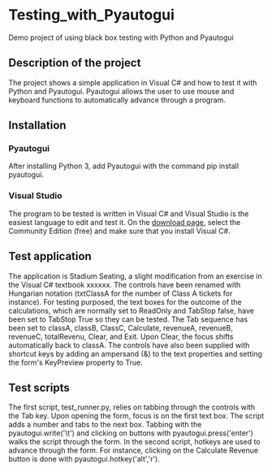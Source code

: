 # Testing_with_Pyautogui
Demo project of using black box testing with Python and Pyautogui

## Description of the project
The project shows a simple application in Visual C# and how to test it with Python and Pyautogui. Pyautogui allows the user to use mouse and keyboard functions to automatically advance through a  program.

## Installation
### Pyautogui
After installing Python 3, add Pyautogui with the command pip install pyautogui.
### Visual Studio
The program to be tested is written in Visual C# and Visual Studio is the easiest language to edit and test it. On the [download page](https://visualstudio.microsoft.com/downloads/), select the Community Edition (free) and make sure that you install Visual C#. 

## Test application
The application is Stadium Seating, a slight modification from an exercise in the Visual C# textbook xxxxxx. The controls have been renamed with Hungarian notation (txtClassA for the number of Class A tickets for instance). For testing purposed, the text boxes for the outcome of the calculations, which are normally set to ReadOnly and TabStop false, have been set to TabStop True so they can be tested. The Tab sequence has been set to classA, classB, ClassC, Calculate, revenueA, revenueB, revenueC, totalRevenu, Clear, and Exit. Upon Clear, the focus shifts automatically back to classA. 
The controls have also been supplied with shortcut keys by adding an ampersand (&) to the text properties and setting the form's KeyPreview property to True. 

## Test scripts
The first script, test_runner.py, relies on tabbing through the controls with the Tab key. Upon opening the form, focus is on the first text box. The script adds a number and tabs to the next box. Tabbing with the pyautogui.write('\t') and clicking on buttons with pyautogui.press('enter') walks the script through the form.
In the second script, hotkeys are used to advance through the form. For instance, clicking on the Calculate Revenue button is done with pyautogui.hotkey('alt','r').
